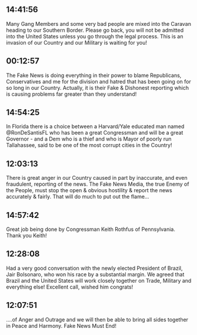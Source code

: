 ## 14:41:56
Many Gang Members and some very bad people are mixed into the Caravan heading to our Southern Border. Please go back, you will not be admitted into the United States unless you go through the legal process. This is an invasion of our Country and our Military is waiting for you!
## 00:12:57
The Fake News is doing everything in their power to blame Republicans, Conservatives and me for the division and hatred that has been going on for so long in our Country. Actually, it is their Fake &amp; Dishonest reporting which is causing problems far greater than they understand!
## 14:54:25
In Florida there is a choice between a Harvard/Yale educated man named @RonDeSantisFL who has been a great Congressman and will be a great Governor - and a Dem who is a thief and who is Mayor of poorly run Tallahassee, said to be one of the most corrupt cities in the Country!
## 12:03:13
There is great anger in our Country caused in part by inaccurate, and even fraudulent, reporting of the news. The Fake News Media, the true Enemy of the People, must stop the open &amp; obvious hostility &amp; report the news accurately &amp; fairly. That will do much to put out the flame...
## 14:57:42
Great job being done by Congressman Keith Rothfus of Pennsylvania. Thank you Keith!
## 12:28:08
Had a very good conversation with the newly elected President of Brazil, Jair Bolsonaro, who won his race by a substantial margin. We agreed that Brazil and the United States will work closely together on Trade, Military and everything else! Excellent call, wished him congrats!
## 12:07:51
....of Anger and Outrage and we will then be able to bring all sides together in Peace and Harmony. Fake News Must End!
